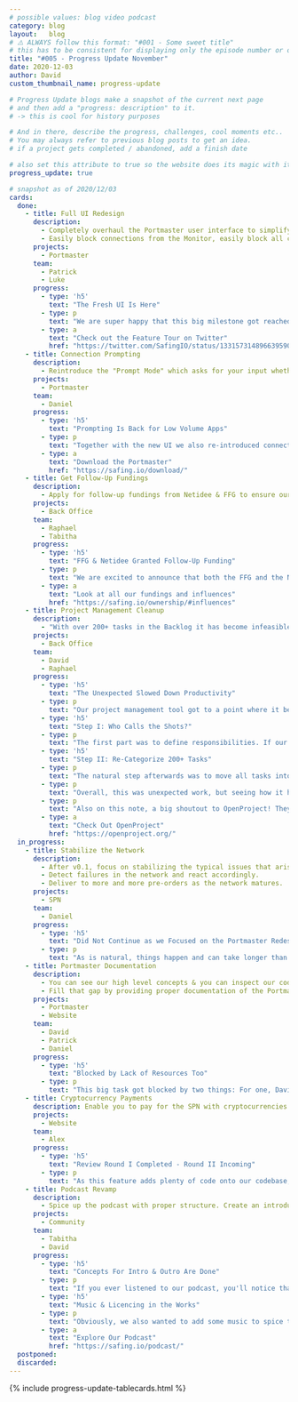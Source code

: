 ```yaml
---
# possible values: blog video podcast
category: blog
layout:   blog
# ⚠️ ALWAYS follow this format: "#001 - Some sweet title"
# this has to be consistent for displaying only the episode number or only the title
title: "#005 - Progress Update November"
date: 2020-12-03
author: David
custom_thumbnail_name: progress-update

# Progress Update blogs make a snapshot of the current next page
# and then add a "progress: description" to it.
# -> this is cool for history purposes

# And in there, describe the progress, challenges, cool moments etc..
# You may always refer to previous blog posts to get an idea.
# if a project gets completed / abandoned, add a finish date

# also set this attribute to true so the website does its magic with it
progress_update: true

# snapshot as of 2020/12/03
cards:
  done:
    - title: Full UI Redesign
      description:
        - Completely overhaul the Portmaster user interface to simplify all aspects of it.
        - Easily block connections from the Monitor, easily block all connection of an app, etc...
      projects:
        - Portmaster
      team:
        - Patrick
        - Luke
      progress:
        - type: 'h5'
          text: "The Fresh UI Is Here"
        - type: p
          text: "We are super happy that this big milestone got reached! The redesigned UI really unravels all of the Portmaster's features which previously were hidden. We still define our software as alpha, so expect bugs - but the Portmaster has become so much more usable. Switching between trust modes, overwriting global settings in specific apps, blocking from the monitor - it is all possible now."
        - type: a
          text: "Check out the Feature Tour on Twitter"
          href: "https://twitter.com/SafingIO/status/1331573148966395905/"
    - title: Connection Prompting
      description:
        - Reintroduce the "Prompt Mode" which asks for your input whether or not to allow a connection. Naturally, make it possible to lock in a decision for the future.
      projects:
        - Portmaster
      team:
        - Daniel
      progress:
        - type: 'h5'
          text: "Prompting Is Back for Low Volume Apps"
        - type: p
          text: "Together with the new UI we also re-introduced connection prompting. Instead of allowing or blocking by default, you can make the Portmaster ask per connection. This feature is meant for low volume apps - as browsers and other apps with lots of connections will not work smoothly due to caching."
        - type: a
          text: "Download the Portmaster"
          href: "https://safing.io/download/"
    - title: Get Follow-Up Fundings
      description:
        - Apply for follow-up fundings from Netidee & FFG to ensure our financial stability and increase our run-way.
      projects:
        - Back Office
      team:
        - Raphael
        - Tabitha
      progress:
        - type: 'h5'
          text: "FFG & Netidee Granted Follow-Up Funding"
        - type: p
          text: "We are excited to announce that both the FFG and the Netidee granted further funding and loans for the year to come! Big shout-out to Raphael and Tabitha, who continuously work on these crucial tasks to keep our journey going while the devs can focus on what they do best: developing privacy software. As always, we are open about our numbers:"
        - type: a
          text: "Look at all our fundings and influences"
          href: "https://safing.io/ownership/#influences"
    - title: Project Management Cleanup
      description:
        - "With over 200+ tasks in the Backlog it has become infeasible to prioritize effectively. As an example: choosing from 20 urgent tasks is rather absurd. Restructure our project management so everyone can work efficiently."
      projects:
        - Back Office
      team:
        - David
        - Raphael
      progress:
        - type: 'h5'
          text: "The Unexpected Slowed Down Productivity"
        - type: p
          text: "Our project management tool got to a point where it became really hard to chose what to work on. Which task should you work on next when there are 20 tasks marked as URGENT? And even after chosing one, the task description was often very vague, needing lots of talk and co-ordination before being able to start. It became clear that the mountains of work lying ahead of us needed some serious restructuring."
        - type: 'h5'
          text: "Step I: Who Calls the Shots?"
        - type: p
          text: "The first part was to define responsibilities. If our Backlog should only contain the next couple of tasks for every person, who gets to call which tasks those should be? So far we often just let everybody decide with their gut, but this is counterproductive to streamlining progress and features as a team. That is why Raphael has now taken upon the role of Product Owner (another hat for you mate 🎩). Additionally, a clear process was defined so tasks are properly specified before moving into the 'Backlog'"
        - type: 'h5'
          text: "Step II: Re-Categorize 200+ Tasks"
        - type: p
          text: "The natural step afterwards was to move all tasks into the new workflow. Most of our old 'Backlog' tasks have now been moved to the 'Idea Phase', while the 'Backlog' remains short and clearly defined. Now everyone can easily pick up a next task after finishing up another one."
        - type: p
          text: "Overall, this was unexpected work, but seeing how it has improved all of our work lives it was definitely worth it."
        - type: p
          text: "Also on this note, a big shoutout to OpenProject! They are our self-hosted choice for project management and are FOSS too."
        - type: a
          text: "Check Out OpenProject"
          href: "https://openproject.org/"
  in_progress:
    - title: Stabilize the Network
      description:
        - After v0.1, focus on stabilizing the typical issues that arise with early software. Fix bugs, improve performance & stability.
        - Detect failures in the network and react accordingly.
        - Deliver to more and more pre-orders as the network matures.
      projects:
        - SPN
      team:
        - Daniel
      progress:
        - type: 'h5'
          text: "Did Not Continue as we Focused on the Portmaster Redesign"
        - type: p
          text: "As is natural, things happen and can take longer than expected as was the case with the UI Redesign. We are happy that is out of the door so Daniel can now dive into progressing the SPN again. Expect progress updates in the next update blog."
    - title: Portmaster Documentation
      description:
        - You can see our high level concepts & you can inspect our code. But nothing in between.
        - Fill that gap by providing proper documentation of the Portmaster. What does each component do? With what other components does it interact? Where is its code located?
      projects:
        - Portmaster
        - Website
      team:
        - David
        - Patrick
        - Daniel
      progress:
        - type: 'h5'
          text: "Blocked by Lack of Resources Too"
        - type: p
          text: "This big task got blocked by two things: For one, David invested a lot into the Project Managment Cleanup (see above), and second, David needed some technical guidance from Daniel, who himself was working neck deep on the Portmaster Redesign. Both of these projects are done now, so we can tackle this task again. But it probably won't come out before next year. As always, we'll keep you in the loop every month!"
    - title: Cryptocurrency Payments
      description: Enable you to pay for the SPN with cryptocurrencies such as Bitcoin, Ethereum and Monero
      projects:
        - Website
      team:
        - Alex
      progress:
        - type: 'h5'
          text: "Review Round I Completed - Round II Incoming"
        - type: p
          text: "As this feature adds plenty of code onto our codebase, David suggested to make some bigger restructures in the first Review. Alex worked on these refactors in the last month and so this feature is now ready for Review Round II, where we will take a look at all the details."
    - title: Podcast Revamp
      description:
        - Spice up the podcast with proper structure. Create an introduction and outro with underlined music and improve the overall storytelling.
      projects:
        - Community
      team:
        - Tabitha
        - David
      progress:
        - type: 'h5'
          text: "Concepts For Intro & Outro Are Done"
        - type: p
          text: "If you ever listened to our podcast, you'll notice that every episode is a bit different. Sometimes there is a proper intro/outro, sometimes there is not. Tabi and David got together to brainstorm how to streamline our podcast episodes. After multiple sessions, the texts and concepts are done. We even have a new name ;)"
        - type: 'h5'
          text: "Music & Licencing in the Works"
        - type: p
          text: "Obviously, we also wanted to add some music to spice things up. For us as a company this is a bit more tricky than for hobbyists, since getting licences for music is harder. We contacted a very talented artist with which we are nearing an agreement. Stay tuned, the next episode will be in the 'new season'."
        - type: a
          text: "Explore Our Podcast"
          href: "https://safing.io/podcast/"
  postponed:
  discarded:
---
```



{% include progress-update-tablecards.html %}